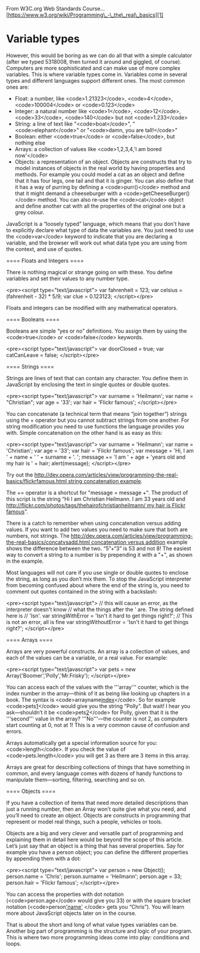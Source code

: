 
From W3C.org Web Standards Course…
[https://www.w3.org/wiki/Programming\_-\_the\_real\_basics][1]

# Variable types
 
However, this would be boring as we can do all that with a simple calculator (after we typed 5318008, then turned it around and giggled, of course). Computers are more sophisticated and can make use of more complex variables. This is where variable types come in. Variables come in several types and different languages support different ones. The most common ones are:
 
* Float: a number, like \<code\>1.21323\</code\>, \<code\>4\</code\>, \<code\>100004\</code\> or \<code\>0.123\</code\>
* Integer: a natural number like \<code\>1\</code\>, \<code\>12\</code\>, \<code\>33\</code\>, \<code\>140\</code\> but not \<code\>1.233\</code\>
* String: a line of text like "\<code\>boat\</code\>", "\<code\>elephant\</code\>" or "\<code\>damn, you are tall!\</code\>"
* Boolean: either \<code\>true\</code\> or \<code\>false\</code\>, but nothing else
* Arrays: a collection of values like \<code\>1,2,3,4,'I am bored now'\</code\>
* Objects: a representation of an object. Objects are constructs that try to model instances of objects in the real world by having properties and methods. For example you could model a cat as an object and define that it has four legs, one tail and that it is ginger. You can also define that it has a way of purring by defining a \<code\>purr()\</code\> method and that it might demand a cheeseburger with a \<code\>getCheeseBurger()\</code\> method. You can also re-use the \<code\>cat\</code\> object and define another cat with all the properties of the original one but a grey colour.
	 
JavaScript is a “loosely typed” language, which means that you don't have to explicitly declare what type of data the variables are. You just need to use the \<code\>var\</code\> keyword to indicate that you are declaring a variable, and the browser will work out what data type you are using from the context, and use of quotes.
 
==== Floats and Integers ====
 
There is nothing magical or strange going on with these. You define variables and set their values to any number type.
 
\<pre\>&lt;script type="text/javascript"&gt;
  var fahrenheit = 123;
  var celsius = (fahrenheit - 32) * 5/9; 
  var clue = 0.123123;
&lt;/script&gt;\</pre\>
 
Floats and integers can be modified with any mathematical operators.
 
==== Booleans ====
 
Booleans are simple “yes or no” definitions. You assign them by using the \<code\>true\</code\> or \<code\>false\</code\> keywords.
 
\<pre\>&lt;script type="text/javascript"&gt;
  var doorClosed = true;
  var catCanLeave = false;
&lt;/script&gt;\</pre\>
 
==== Strings ====
 
Strings are lines of text that can contain any character. You define them in JavaScript by enclosing the text in single quotes or double quotes.
 
\<pre\>&lt;script type="text/javascript"&gt;
  var surname = 'Heilmann';
  var name = "Christian";
  var age = '33';
  var hair = 'Flickr famous';
&lt;/script&gt;\</pre\>
 
You can concatenate (a technical term that means “join together”) strings using the + operator but you cannot subtract strings from one another. For string modification you need to use functions the language provides you with. Simple concatenation on the other hand is as easy as this:
 
\<pre\>&lt;script type="text/javascript"&gt;
  var surname = 'Heilmann';
  var name = 'Christian';
  var age = '33';
  var hair = 'Flickr famous';
  var message = 'Hi, I am ' + name + ' ' + surname + '. ';
  message += 'I am ' + age + 'years old and my hair is ' + hair;
  alert(message);
 &lt;/script&gt;\</pre\>
 
Try out the [http://dev.opera.com/articles/view/programming-the-real-basics/flickrfamous.html string concatenation example]().
 
The += operator is a shortcut for "message = message +". The product of this script is the string “Hi I am Christian Heilmann. I am 33 years old and [http://flickr.com/photos/tags/thehairofchristianheilmann/ my hair is Flickr famous]()”.
 
There is a catch to remember when using concatenation versus adding values. If you want to add two values you need to make sure that both are numbers, not strings. The [http://dev.opera.com/articles/view/programming-the-real-basics/concatvsadd.html concatenation versus addition]() example shows the difference between the two. “5”+“3” is 53 and not 8! The easiest way to convert a string to a number is by prepending it with a "+", as shown in the example.
 
Most languages will not care if you use single or double quotes to enclose the string, as long as you don’t mix them. To stop the JavaScript interpreter from becoming confused about where the end of the string is, you need to comment out quotes contained in the string with a backslash:
 
\<pre\>&lt;script type="text/javascript"&gt;
  // this will cause an error, as the interpreter doesn't know 
  // what the things after the ' are. The string defined here is
  // 'Isn'.
  var stringWithError = 'Isn't it hard to get things right?';
  // This is not an error, all is fine
  var stringWithoutError = 'Isn\'t it hard to get things right?';
&lt;/script&gt;\</pre\>

==== Arrays ====
 
Arrays are very powerful constructs. An array is a collection of values, and each of the values can be a variable, or a real value. For example:
 
\<pre\>&lt;script type="text/javascript"&gt;
  var pets = new Array('Boomer','Polly','Mr.Frisky');
&lt;/script&gt;\</pre\>
 
You can access each of the values with the '''array''' counter, which is the index number in the array—think of it as being like looking up chapters in a book. The syntax is \<code\>arrayname[index]()\</code\>. So for example \<code\>pets[1]()\</code\> would give you the string “Polly”. But wait! I hear you ask—shouldn’t it be \<code\>pets[2]()\</code\> for Polly, given that it is the '''second''' value in the array? '''No'''—the counter is not 2, as computers start counting at 0, not at 1! This is a very common cause of confusion and errors.
 
Arrays automatically get a special information source for you: \<code\>length\</code\>. If you check the value of \<code\>pets.length\</code\> you will get 3 as there are 3 items in this array.
 
Arrays are great for describing collections of things that have something in common, and every language comes with dozens of handy functions to manipulate them—sorting, filtering, searching and so on.
 
==== Objects ====
 
If you have a collection of items that need more detailed descriptions than just a running number, then an Array won’t quite give what you need, and you’ll need to create an object. Objects are constructs in programming that represent or model real things, such a people, vehicles or tools.
 
Objects are a big and very clever and versatile part of programming and explaining them in detail here would be beyond the scope of this article. Let’s just say that an object is a thing that has several properties. Say for example you have a person object; you can define the different properties by appending them with a dot:
 
\<pre\>&lt;script type="text/javascript"&gt;
  var person = new Object();
  person.name = 'Chris';
  person.surname = 'Heilmann';
  person.age = 33;
  person.hair = 'Flickr famous';
&lt;/script&gt;\</pre\>
 
You can access the properties with dot notation (\<code\>person.age\</code\> would give you 33) or with the square bracket notation (\<code\>person['name']()
\</code\> gets you “Chris”). You will learn more about JavaScript objects later on in the course.
 
That is about the short and long of what value types variables can be. Another big part of programming is the structure and logic of your program. This is where two more programming ideas come into play: conditions and loops.

[1]:	https://www.w3.org/wiki/Programming_-_the_real_basics
